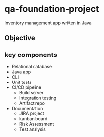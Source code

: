 # qa-foundation-project
Inventory management app written in Java

## Objective


## key components

* Relational database
* Java app
* CLI
* Unit tests
* CI/CD pipeline
	* Build server
	* Integration testing
	* Artifact repo
* Documentation
	* JIRA project
	* kanban board
	* Risk Assessment
	* Test analysis


